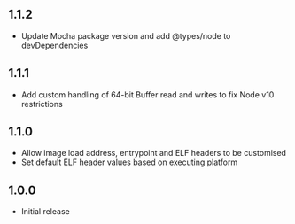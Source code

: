 ## 1.1.2
- Update Mocha package version and add @types/node to devDependencies

## 1.1.1
- Add custom handling of 64-bit Buffer read and writes to fix Node v10 restrictions

## 1.1.0
- Allow image load address, entrypoint and ELF headers to be customised
- Set default ELF header values based on executing platform

## 1.0.0
- Initial release
